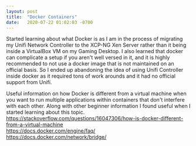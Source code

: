```yaml
---
layout: post
title:  "Docker Containers"
date:   2020-07-22 01:02:03 -0700
---
```


Started learning about what Docker is as I am in the process of migrating my Unifi Network Controller to the XCP-NG Xen Server rather than it being inside a VirtualBox VM on my Gaming Desktop. I also learned that docker can complicate a setup if you aren't well versed in it, and it is highly recommended to not use a docker image that is not maintained on an official basis. So I ended up abandoning the idea of using Unifi Controller inside docker as it required tons of work arounds and it had no official support from Unifi.


Useful information on how Docker is different from a virtual machine when you want to run multiple applications within containers that don't interfere with each other. Along with other beginner information I found useful when I started learning about this topic.
<br><https://stackoverflow.com/questions/16047306/how-is-docker-different-from-a-virtual-machine>
<br><https://docs.docker.com/engine/faq/>
<br><https://docs.docker.com/network/bridge/>